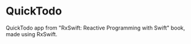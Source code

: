 # QuickTodo

QuickTodo app from "RxSwift: Reactive Programming with Swift" book, made using RxSwift.
